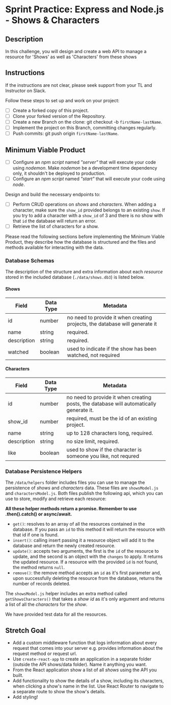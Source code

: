 # Sprint Practice: Express and Node.js - Shows & Characters

## Description

In this challenge, you will design and create a web API to manage a resource for 'Shows' as well as 'Characters' from these shows
## Instructions


If the instructions are not clear, please seek support from your TL and Instructor on Slack.

Follow these steps to set up and work on your project:

- [ ] Create a forked copy of this project.
- [ ] Clone your forked version of the Repository.
- [ ] Create a new Branch on the clone: git checkout -b `firstName-lastName`.
- [ ] Implement the project on this Branch, committing changes regularly.
- [ ] Push commits: git push origin `firstName-lastName`.

## Minimum Viable Product

- [ ] Configure an _npm script_ named _"server"_ that will execute your code using _nodemon_. Make _nodemon_ be a development time dependency only, it shouldn't be deployed to production.
- [ ] Configure an _npm script_ named _"start"_ that will execute your code using _node_.

Design and build the necessary endpoints to:

- [ ] Perform CRUD operations on _shows_ and _characters_. When adding a character, make sure the `show_id` provided belongs to an existing `show`. If you try to add a character with a `show_id` of 3 and there is no show with that `id` the database will return an error.
- [ ] Retrieve the list of characters for a show.

Please read the following sections before implementing the Minimum Viable Product, they describe how the database is structured and the files and methods available for interacting with the data.

### Database Schemas

The description of the structure and extra information about each _resource_ stored in the included database (`./data/shows.db3`) is listed below.

#### Shows

| Field       | Data Type | Metadata                                                                    |
| ----------- | --------- | --------------------------------------------------------------------------- |
| id          | number    | no need to provide it when creating projects, the database will generate it |
| name        | string    | required.                                                                   |
| description | string    | required.                                                                   |
| watched     | boolean   | used to indicate if the show has been watched, not required            |

#### Characters

| Field       | Data Type | Metadata                                                                                         |
| ----------- | --------- | ------------------------------------------------------------------------------------------------ |
| id          | number    | no need to provide it when creating posts, the database will automatically generate it.          |
| show_id     | number    | required, must be the id of an existing project.                                                 |
| name        | string    | up to 128 characters long, required.                                                             |
| description | string    | no size limit, required.                                                                         |
| like        | boolean   | used to show if the character is someone you like, not requred                                   |

### Database Persistence Helpers

The `/data/helpers` folder includes files you can use to manage the persistence of _shows_ and _characters_ data. These files are `showsModel.js` and `charactersModel.js`. Both files publish the following api, which you can use to store, modify and retrieve each resource:

**All these helper methods return a promise. Remember to use .then().catch() or async/await.**

- `get()`: resolves to an array of all the resources contained in the database. If you pass an `id` to this method it will return the resource with that id if one is found.
- `insert()`: calling insert passing it a resource object will add it to the database and return the newly created resource.
- `update()`: accepts two arguments, the first is the `id` of the resource to update, and the second is an object with the `changes` to apply. It returns the updated resource. If a resource with the provided `id` is not found, the method returns `null`.
- `remove()`: the remove method accepts an `id` as it's first parameter and, upon successfully deleting the resource from the database, returns the number of records deleted.

The `showsModel.js` helper includes an extra method called `getShowsCharacters()` that takes a _show id_ as it's only argument and returns a list of all the _characters_ for the _show_.

We have provided test data for all the resources.

## Stretch Goal
- Add a custom middleware function that logs information about every request that comes into your server e.g. provides information about the request method or request url.
- Use `create-react-app` to create an application in a separate folder (outside the API shows/data folder). Name it anything you want.
- From the React application show a list of all _shows_ using the API you built.
- Add functionality to show the details of a show, including its characters, when clicking a show's name in the list. Use React Router to navigate to a separate route to show the show's details.
- Add styling!
